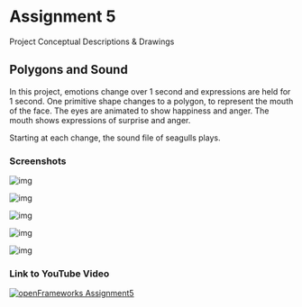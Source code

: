 # Assignment 5

Project Conceptual Descriptions & Drawings

## Polygons and Sound

In this project, emotions change over 1 second and expressions are held for 1 second.
One primitive shape changes to a polygon, to represent the mouth of the face. The eyes are animated to show happiness and anger. The mouth shows expressions of surprise and anger. 

Starting at each change, the sound file of seagulls plays.  

### Screenshots

![img](Images/Image1.png)

![img](Images/Image2.png)

![img](Images/Image3.png)

![img](Images/Image4.png)

![img](Images/Image5.png)

### Link to YouTube Video

[![openFrameworks Assignment5](https://www.youtube.com/vi/6fi0eimWlKw/0.jpg)](https://www.youtube.com/watch?v=6fi0eimWlKw)

